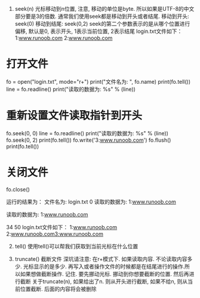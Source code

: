 
1. seek(n) 光标移动到n位置, 注意, 移动的单位是byte. 所以如果是UTF-8的中文部分要是3的倍数.
通常我们使用seek都是移动到开头或者结尾.
移动到开头: seek(0)
移动到结尾: seek(0,2) seek的第二个参数表示的是从哪个位置进行偏移, 默认是0, 表示开头, 1表示当前位置, 2表示结尾
login.txt文件如下：
1:www.runoob.com
2:www.runoob.com

# 打开文件
fo = open("login.txt", mode="r+")
print("文件名为: ", fo.name)
print(fo.tell())
line = fo.readline()
print("读取的数据为: %s" % (line))
# 重新设置文件读取指针到开头
fo.seek(0, 0)
line = fo.readline()
print("读取的数据为: %s" % (line))
fo.seek(0, 2)
print(fo.tell())
fo.write('3:www.runoob.com')
fo.flush()
print(fo.tell())
# 关闭文件
fo.close()

运行的结果为：
文件名为:  login.txt
0
读取的数据为: 1:www.runoob.com

读取的数据为: 1:www.runoob.com

34
50
login.txt文件如下：
1:www.runoob.com
2:www.runoob.com3:www.runoob.com

2. tell() 使用tell()可以帮我们获取到当前光标在什么位置

3. truncate() 截断文件
深坑请注意: 在r+模式下. 如果读取内容. 不论读取内容多少. 光标显示的是多少. 再写入或者操作文件的时候都是在结尾进行的操作.所以如果想做截断操作. 记住. 要先挪动光标. 挪动到你想要截断的位置. 然后再进行截断
关于truncate(n), 如果给出了n. 则从开头进行截断, 如果不给n, 则从当前位置截断. 后面的内容将会被删除
